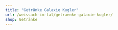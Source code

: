 ```yaml
---
title: "Getränke Galaxie Kugler"
url: /weissach-im-tal/getraenke-galaxie-kugler/
shop: Getränke
---
```

